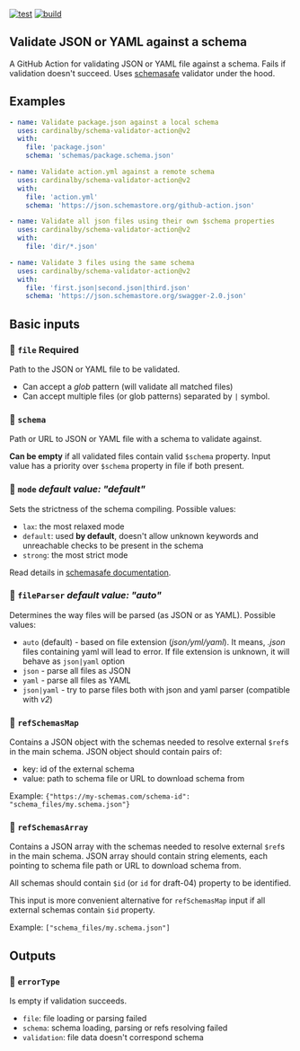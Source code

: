 [![test](https://github.com/cardinalby/schema-validator-action/actions/workflows/test.yml/badge.svg)](https://github.com/cardinalby/schema-validator-action/actions/workflows/test.yml)
[![build](https://github.com/cardinalby/schema-validator-action/actions/workflows/build.yml/badge.svg)](https://github.com/cardinalby/jschema-validator-action/actions/workflows/build.yml)

## Validate JSON or YAML against a schema

A GitHub Action for validating JSON or YAML file against a schema. 
Fails if validation doesn't succeed. Uses 
[schemasafe](https://github.com/ExodusMovement/schemasafe) validator under the hood.

## Examples

```yaml
- name: Validate package.json against a local schema
  uses: cardinalby/schema-validator-action@v2
  with:
    file: 'package.json'
    schema: 'schemas/package.schema.json'
```

```yaml
- name: Validate action.yml against a remote schema
  uses: cardinalby/schema-validator-action@v2
  with:
    file: 'action.yml'
    schema: 'https://json.schemastore.org/github-action.json'
```

```yaml
- name: Validate all json files using their own $schema properties
  uses: cardinalby/schema-validator-action@v2
  with:
    file: 'dir/*.json'
```

```yaml
- name: Validate 3 files using the same schema
  uses: cardinalby/schema-validator-action@v2
  with:
    file: 'first.json|second.json|third.json'
    schema: 'https://json.schemastore.org/swagger-2.0.json'
```

## Basic inputs

### 🔻 `file` **Required**
Path to the JSON or YAML file to be validated.

* Can accept a _glob_ pattern (will validate all matched files)
* Can accept multiple files (or glob patterns) separated by `|` symbol.

### 🔸 `schema`
Path or URL to JSON or YAML file with a schema to validate against.

**Can be empty** if all validated files contain valid `$schema` property.
Input value has a priority over `$schema` property in file if both present. 

### 🔸 `mode` _default value: "default"_
Sets the strictness of the schema compiling. Possible values:
- `lax`: the most relaxed mode
- `default`: used **by default**, doesn't allow unknown keywords and unreachable checks to be present in the schema 
- `strong`: the most strict mode

Read details in [schemasafe documentation](https://github.com/ExodusMovement/schemasafe/blob/master/doc/Options.md).

### 🔸 `fileParser` _default value: "auto"_
Determines the way files will be parsed (as JSON or as YAML). Possible values:
- `auto` (default) - based on file extension (_json/yml/yaml_). It means, _.json_ files containing 
yaml will lead to error. If file extension is unknown, it will behave as `json|yaml` option
- `json` - parse all files as JSON
- `yaml` - parse all files as YAML
- `json|yaml` - try to parse files both with json and yaml parser (compatible with _v2_)

### 🔸 `refSchemasMap`
Contains a JSON object with the schemas needed to resolve external `$ref`s in the main schema. 
JSON object should contain pairs of:
 - key: id of the external schema
 - value: path to schema file or URL to download schema from

Example: `{"https://my-schemas.com/schema-id": "schema_files/my.schema.json"}`

### 🔸 `refSchemasArray`
Contains a JSON array with the schemas needed to resolve external `$ref`s in the main schema.
JSON array should contain string elements, each pointing to schema file path or URL to download schema from.

All schemas should contain `$id` (or `id` for draft-04) property to be identified.

This input is more convenient alternative for `refSchemasMap` input if all external schemas
contain `$id` property.

Example: `["schema_files/my.schema.json"]`

## Outputs

### 🔹 `errorType`
Is empty if validation succeeds.
* `file`: file loading or parsing failed
* `schema`: schema loading, parsing or refs resolving failed
* `validation`: file data doesn't correspond schema